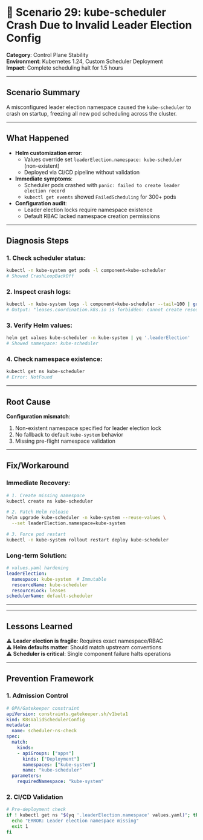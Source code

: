 # 📘 Scenario 29: kube-scheduler Crash Due to Invalid Leader Election Config

**Category**: Control Plane Stability  
**Environment**: Kubernetes 1.24, Custom Scheduler Deployment  
**Impact**: Complete scheduling halt for 1.5 hours  

---

## Scenario Summary  
A misconfigured leader election namespace caused the `kube-scheduler` to crash on startup, freezing all new pod scheduling across the cluster.

---

## What Happened  
- **Helm customization error**:  
  - Values override set `leaderElection.namespace: kube-scheduler` (non-existent)  
  - Deployed via CI/CD pipeline without validation  
- **Immediate symptoms**:  
  - Scheduler pods crashed with `panic: failed to create leader election record`  
  - `kubectl get events` showed `FailedScheduling` for 300+ pods  
- **Configuration audit**:  
  - Leader election locks require namespace existence  
  - Default RBAC lacked namespace creation permissions  

---

## Diagnosis Steps  

### 1. Check scheduler status:
```sh
kubectl -n kube-system get pods -l component=kube-scheduler
# Showed CrashLoopBackOff
```

### 2. Inspect crash logs:
```sh
kubectl -n kube-system logs -l component=kube-scheduler --tail=100 | grep -A5 panic
# Output: "leases.coordination.k8s.io is forbidden: cannot create resource in namespace kube-scheduler"
```

### 3. Verify Helm values:
```sh
helm get values kube-scheduler -n kube-system | yq '.leaderElection'
# Showed namespace: kube-scheduler
```

### 4. Check namespace existence:
```sh
kubectl get ns kube-scheduler
# Error: NotFound
```

---

## Root Cause  
**Configuration mismatch**:  
1. Non-existent namespace specified for leader election lock  
2. No fallback to default `kube-system` behavior  
3. Missing pre-flight namespace validation  

---

## Fix/Workaround  

### Immediate Recovery:
```sh
# 1. Create missing namespace
kubectl create ns kube-scheduler

# 2. Patch Helm release
helm upgrade kube-scheduler -n kube-system --reuse-values \
  --set leaderElection.namespace=kube-system

# 3. Force pod restart
kubectl -n kube-system rollout restart deploy kube-scheduler
```

### Long-term Solution:
```yaml
# values.yaml hardening
leaderElection:
  namespace: kube-system  # Immutable
  resourceName: kube-scheduler
  resourceLock: leases
schedulerName: default-scheduler
```

---

---

## Lessons Learned  
⚠️ **Leader election is fragile**: Requires exact namespace/RBAC  
⚠️ **Helm defaults matter**: Should match upstream conventions  
⚠️ **Scheduler is critical**: Single component failure halts operations  

---

## Prevention Framework  

### 1. Admission Control
```yaml
# OPA/Gatekeeper constraint
apiVersion: constraints.gatekeeper.sh/v1beta1
kind: K8sValidSchedulerConfig
metadata:
  name: scheduler-ns-check
spec:
  match:
    kinds:
    - apiGroups: ["apps"]
      kinds: ["Deployment"]
      namespaces: ["kube-system"]
      name: "kube-scheduler"
  parameters:
    requiredNamespace: "kube-system"
```

### 2. CI/CD Validation
```sh
# Pre-deployment check
if ! kubectl get ns "$(yq '.leaderElection.namespace' values.yaml)"; then
  echo "ERROR: Leader election namespace missing"
  exit 1
fi
```
